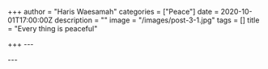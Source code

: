 +++
author = "Haris Waesamah"
categories = ["Peace"]
date = 2020-10-01T17:00:00Z
description = ""
image = "/images/post-3-1.jpg"
tags = []
title = "Every thing is peaceful"

+++
\---

\---